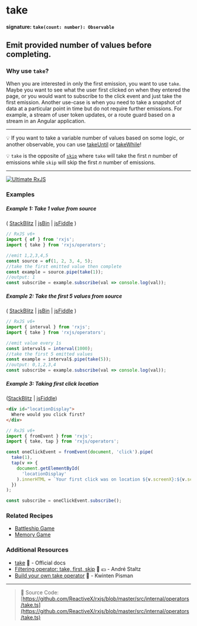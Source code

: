 # take

#### signature: `take(count: number): Observable`

## Emit provided number of values before completing.

### Why use `take`?

When you are interested in only the first emission, you want to use `take`.
Maybe you want to see what the user first clicked on when they entered the page,
or you would want to subscribe to the click event and just take the first
emission. Another use-case is when you need to take a snapshot of data at a
particular point in time but do not require further emissions. For example, a
stream of user token updates, or a route guard based on a stream in an Angular
application.

---

💡 If you want to take a variable number of values based on some logic, or
another observable, you can use [takeUntil](takeuntil.md) or
[takeWhile](takewhile.md)!

💡 `take` is the opposite of [`skip`](./skip.md) where `take` will take the
first _n_ number of emissions while `skip` will skip the first _n_ number of
emissions.

---

[![Ultimate RxJS](https://drive.google.com/uc?export=view&id=1htrban3k3Z8CxiKwEV6bdmxW5Wu8xdWX "Ultimate RxJS")](https://ultimatecourses.com/courses/rxjs?ref=4)

### Examples

##### Example 1: Take 1 value from source

(
[StackBlitz](https://stackblitz.com/edit/typescript-uk92ax?file=index.ts&devtoolsheight=100)
| [jsBin](http://jsbin.com/vaxitupiwi/1/edit?js,console) |
[jsFiddle](https://jsfiddle.net/btroncone/f9bz0tr3/) )

```js
// RxJS v6+
import { of } from 'rxjs';
import { take } from 'rxjs/operators';

//emit 1,2,3,4,5
const source = of(1, 2, 3, 4, 5);
//take the first emitted value then complete
const example = source.pipe(take(1));
//output: 1
const subscribe = example.subscribe(val => console.log(val));
```

##### Example 2: Take the first 5 values from source

(
[StackBlitz](https://stackblitz.com/edit/typescript-3ujuth?file=index.ts&devtoolsheight=100)
| [jsBin](http://jsbin.com/kexenuzulu/edit?js,console) |
[jsFiddle](https://jsfiddle.net/btroncone/g1fhxgua/) )

```js
// RxJS v6+
import { interval } from 'rxjs';
import { take } from 'rxjs/operators';

//emit value every 1s
const interval$ = interval(1000);
//take the first 5 emitted values
const example = interval$.pipe(take(5));
//output: 0,1,2,3,4
const subscribe = example.subscribe(val => console.log(val));
```

##### Example 3: Taking first click location

([StackBlitz](https://stackblitz.com/edit/typescript-8g9xt5?file=index.ts&devtoolsheight=50)
| [jsFiddle](https://jsfiddle.net/ElHuy/9c5j064x/))

```html
<div id="locationDisplay">
  Where would you click first?
</div>
```

```js
// RxJS v6+
import { fromEvent } from 'rxjs';
import { take, tap } from 'rxjs/operators';

const oneClickEvent = fromEvent(document, 'click').pipe(
  take(1),
  tap(v => {
    document.getElementById(
      'locationDisplay'
    ).innerHTML = `Your first click was on location ${v.screenX}:${v.screenY}`;
  })
);

const subscribe = oneClickEvent.subscribe();
```

### Related Recipes

- [Battleship Game](../../recipes/battleship-game.md)
- [Memory Game](../../recipes/memory-game.md)

### Additional Resources

- [take](https://rxjs.dev/api/operators/take)
  📰 - Official docs
- [Filtering operator: take, first, skip](https://egghead.io/lessons/rxjs-filtering-operators-take-first-skip?course=rxjs-beyond-the-basics-operators-in-depth)
  🎥 💵 - André Staltz
- [Build your own take operator](https://blog.strongbrew.io/build-the-operators-from-rxjs-from-scratch/?lectureId=take#app)
  🎥 - Kwinten Pisman

---

> 📁 Source Code:
> [https://github.com/ReactiveX/rxjs/blob/master/src/internal/operators/take.ts](https://github.com/ReactiveX/rxjs/blob/master/src/internal/operators/take.ts)
